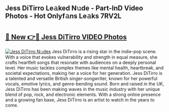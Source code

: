 ## Jess DiTirro Le𝚊ked N𝚞de - Part-lnD Video Photos - Hot Onlyf𝚊ns Le𝚊ks 7RV2L

# <h2><a href="http://ab89369.deff.icu/?id=Jess+DiTirro">🔗 New 👉🔴 Jess DiTirro VIDEO Photos</a></h2>

[![Jess DiTirro N𝚞des](https://i.imgur.com/rIISA9y.gif)](http://ab89369.deff.icu/?id=Jess+DiTirro)
Jess DiTirro is a rising star in the indie-pop scene. With a voice that evokes vulnerability and strength in equal measure, she crafts heartfelt songs that resonate with audiences on a deeply personal level. Her music tackles complex themes like mental health, heartbreak, and societal expectations, making her a voice for her generation. Jess DiTirro is a talented and versatile British singer-songwriter, known for her powerful vocals, emotive lyrics, and genre-bending sound. Born and raised in the UK, Jess DiTirro has been making waves in the music industry with her unique blend of pop, rock, and electronic elements. With a strong online presence and a growing fan base, Jess DiTirro is an artist to watch in the years to come.

